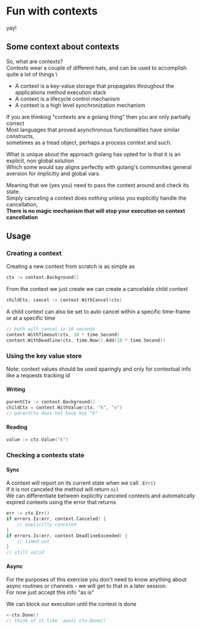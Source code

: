 # Fun with contexts
yay!

## Some context about contexts
So, what are contexts? \
Contexts wear a couple of different hats, and can be used to accomplish quite a lot of things \
- A context is a key-value storage that propagates throughout the applications method execution stack
- A context is a lifecycle control mechanism
- A context is a high level synchronization mechanism

If you are thinking "contexts are a golang thing" then you are only partially correct \
Most languages that proved asynchronous functionalities have similar constructs, \
sometimes as a tread object, perhaps a process context and such.

What is unique about the approach golang has opted for is that it is an explicit, non global solution \
Which some would say aligns perfectly with golang's communities general aversion for implicitly and global vars.

Meaning that we (yes you) need to pass the context around and check its state. \
Simply canceling a context does nothing unless you explicitly handle the cancellation, \
**There is no magic mechanism that will stop your execution on context cancellation**

## Usage
### Creating a context
Creating a new context from scratch is as simple as 
```go
ctx := context.Background()
```
From the context we just create we can create a cancelable child context
```go
childCtx, cancel := context.WithCancel(ctx)
```
A child context can also be set to auto cancel within a specific time-frame or at a specific time
```go
// both will cancel in 10 seconds
context.WithTimeout(ctx, 10 * time.Second)
context.WithDeadline(ctx, time.Now().Add(10 * time.Second))
```

### Using the key value store
Note: context values should be used sparingly and only for contextual info like a requests tracking id
#### Writing
```go
parentCtx := context.Background()
childCtx = context.WithValue(ctx, "k", "v")
// parentCtx does not have key "k"
```
#### Reading
```go
value := ctx.Value("k")
```

### Checking a contexts state
#### Sync
A context will report on its current state when we call `.Err()` \
If it is not canceled the method will return `nil` \
We can differentiate between explicitly canceled contexts and automatically expired contexts using the error that returns
```go
err := ctx.Err()
if errors.Is(err, context.Canceled) {
    // explicitly canceled
}
if errors.Is(err, context.DeadlineExceeded) {
    // timed out
}
// still valid
```
#### Async
For the purposes of this exercise you don't need to know anything about async routines or channels - we will get to that in a later session. \
For now just accept this info "as is"

We can block our execution until the context is done
```go
<-ctx.Done()
// think of it like `await ctx.Done()`
```

